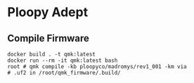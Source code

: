 # Ploopy Adept

## Compile Firmware

```
docker build . -t qmk:latest
docker run --rm -it qmk:latest bash
root # qmk compile -kb ploopyco/madromys/rev1_001 -km via
# .uf2 in /root/qmk_firmware/.build/
```
